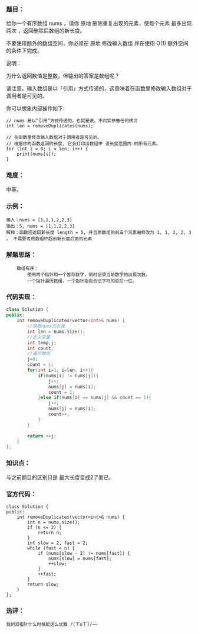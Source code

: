 ### 题目：

给你一个有序数组 nums ，请你 原地 删除重复出现的元素，使每个元素 最多出现两次 ，返回删除后数组的新长度。

不要使用额外的数组空间，你必须在 原地 修改输入数组 并在使用 O(1) 额外空间的条件下完成。

说明：

为什么返回数值是整数，但输出的答案是数组呢？

请注意，输入数组是以「引用」方式传递的，这意味着在函数里修改输入数组对于调用者是可见的。

你可以想象内部操作如下:

```
// nums 是以“引用”方式传递的。也就是说，不对实参做任何拷贝
int len = removeDuplicates(nums);

// 在函数里修改输入数组对于调用者是可见的。
// 根据你的函数返回的长度, 它会打印出数组中 该长度范围内 的所有元素。
for (int i = 0; i < len; i++) {
    print(nums[i]);
}
```

### 难度：

中等。

### 示例：

```
输入：nums = [1,1,1,2,2,3]
输出：5, nums = [1,1,2,2,3]
解释：函数应返回新长度 length = 5, 并且原数组的前五个元素被修改为 1, 1, 2, 2, 3 。 不需要考虑数组中超出新长度后面的元素
```

### 解题思路：

```
    数组有序：
        使用两个指针和一个暂存数字，同时记录当前数字的出现次数。
        一个指针遍历数组，一个指针指向合法字符的最后一位。
```

### 代码实现：

```c++
class Solution {
public:
    int removeDuplicates(vector<int>& nums) {
        //获取nums的长度
        int len = nums.size();
        //定义变量
        int temp,j;
        int count;
        //遍历数组
        j=0;
        count = 1;
        for(int i=1; i<len; i++){
            if(nums[i] != nums[j]){
                j++;
                nums[j] = nums[i];
                count = 1;
            }else if(nums[i] == nums[j] && count == 1){
                j++;
                nums[j] = nums[i];
                count++;
            }
        }

        return ++j;
    }
};
```

### 知识点：

与之前题目的区别只是 最大长度变成2了而已。

### 官方代码：

```
class Solution {
public:
    int removeDuplicates(vector<int>& nums) {
        int n = nums.size();
        if (n <= 2) {
            return n;
        }
        int slow = 2, fast = 2;
        while (fast < n) {
            if (nums[slow - 2] != nums[fast]) {
                nums[slow] = nums[fast];
                ++slow;
            }
            ++fast;
        }
        return slow;
    }
};
```

### 热评：

```
我的双指针什么时候能这么优雅 /(ㄒoㄒ)/~~
```

